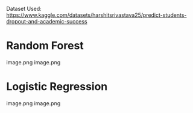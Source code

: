 Dataset Used:
https://www.kaggle.com/datasets/harshitsrivastava25/predict-students-dropout-and-academic-success

# Random Forest
image.png
image.png

# Logistic Regression
image.png
image.png